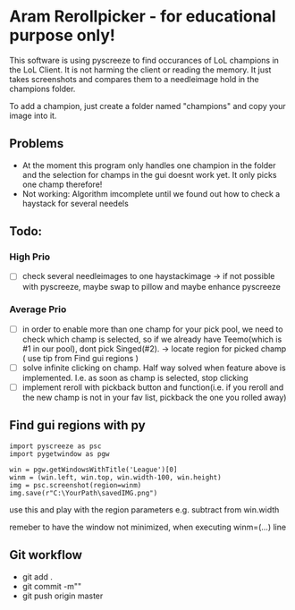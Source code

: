 # Aram Rerollpicker - for educational purpose only!

This software is using pyscreeze to find occurances of LoL champions in the LoL Client. It is not harming the client or reading the memory. It just takes screenshots and compares them to a needleimage hold in the champions folder.

To add a champion, just create a folder named "champions" and copy your image into it.

## Problems

- At the moment this program only handles one champion in the folder and the selection for champs in the gui doesnt work yet. It only picks one champ therefore!
- Not working: Algorithm imcomplete until we found out how to check a haystack for several needels

## Todo:

### High Prio

- [ ] check several needleimages to one haystackimage -> if not possible with pyscreeze, maybe swap to pillow and maybe enhance pyscreeze

### Average Prio

- [ ] in order to enable more than one champ for your pick pool, we need to check which champ is selected, so if we already have Teemo(which is #1 in our pool), dont pick Singed(#2). -> locate region for picked champ ( use tip from Find gui regions )
- [ ] solve infinite clicking on champ. Half way solved when feature above is implemented. I.e. as soon as champ is selected, stop clicking
- [ ] implement reroll with pickback button and function(i.e. if you reroll and the new champ is not in your fav list, pickback the one you rolled away)

## Find gui regions with py

```
import pyscreeze as psc
import pygetwindow as pgw

win = pgw.getWindowsWithTitle('League')[0]
winm = (win.left, win.top, win.width-100, win.height)
img = psc.screenshot(region=winm)
img.save(r"C:\YourPath\savedIMG.png")
```

use this and play with the region parameters e.g. subtract from win.width

remeber to have the window not minimized, when executing winm=(...) line

## Git workflow

- git add .
- git commit -m"<foobar>"
- git push origin master
